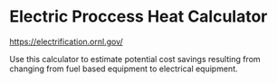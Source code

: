 # Electric Proccess Heat Calculator

https://electrification.ornl.gov/

Use this calculator to estimate potential cost savings resulting from changing from fuel based equipment to electrical equipment.

